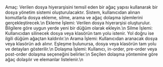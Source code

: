 Amaç:
Verilen dosya hiyerarşisini temsil eden bir ağaç yapısı kullanarak bir dosya yönetim sistemi oluşturulacaktır. Sistem, kullanıcıdan alınan komutlarla dosya ekleme, silme, arama ve ağaç dolaşma işlemlerini gerçekleştirecek.\n
Ekleme İşlemi:
Verilen dosya hiyerarşisi oluşturulur. Bilgilere göre uygun yerde yeni bir düğüm olarak ekleyin.\n
Silme İşlemi:
Kullanıcıdan silinecek dosya veya klasörün tam yolu istenir. Yol doğru ise ilgili düğüm ağaçtan kaldırılır.\n
Arama İşlemi:
Kullanıcıdan aranacak dosya veya klasörün adı alınır. Eşleşme bulunursa, dosya veya klasörün tam yolu ve detayları gösterilir.\n
Dolaşma İşlemi:
Kullanıcı, in-order, pre-order veya post-order dolaşma seçeneğini belirler.\n
Seçilen dolaşma yöntemine göre ağaç dolaşılır ve elemanlar listelenir.\n
